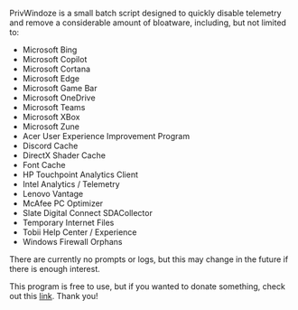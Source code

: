 PrivWindoze is a small batch script designed to quickly disable telemetry and remove a considerable amount of bloatware, including, but not limited to:

-  Microsoft Bing
-  Microsoft Copilot
-  Microsoft Cortana
-  Microsoft Edge
-  Microsoft Game Bar
-  Microsoft OneDrive
-  Microsoft Teams
-  Microsoft XBox
-  Microsoft Zune
-  Acer User Experience Improvement Program
-  Discord Cache
-  DirectX Shader Cache
-  Font Cache
-  HP Touchpoint Analytics Client
-  Intel Analytics / Telemetry
-  Lenovo Vantage
-  McAfee PC Optimizer
-  Slate Digital Connect SDACollector
-  Temporary Internet Files
-  Tobii Help Center / Experience
-  Windows Firewall Orphans


There are currently no prompts or logs, but this may change in the future if there is enough interest.

This program is free to use, but if you wanted to donate something, check out this [link](https://www.amazon.com/hz/wishlist/ls/C2QC509ZM1BG?ref_=wl_share). Thank you!